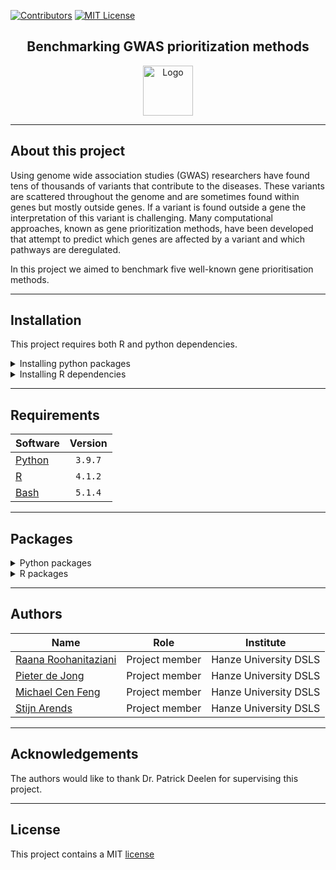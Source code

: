 [![Contributors][contributors-shield]][contributors-url]
[![MIT License][license-shield]][license-url]

<div align="center">
<h2 align="center">Benchmarking GWAS prioritization methods</h3>
  <a href="https://github.com/othneildrew/Best-README-Template">
    <img src="images/logo.png" alt="Logo" width="80" height="80">
  </a>
</div>


* * *
## About this project

Using genome wide association studies (GWAS) researchers have
found tens of thousands of variants that contribute to the diseases.
These variants are scattered throughout the genome and are
sometimes found within genes but mostly outside genes. If a
variant is found outside a gene the interpretation of this variant
is challenging. Many computational approaches, known as gene prioritization methods, have been
developed that attempt to predict which genes are affected by a
variant and which pathways are deregulated. 

In this project we aimed to benchmark five well-known gene prioritisation methods. 


* * *
## Installation

This project requires both R and python dependencies.

<details>
  <summary>Installing python packages</summary>
  
  #### Single install
The easiest way to install all the required packages is via conda or pip. How to install conda on your system can be found [here](https://docs.anaconda.com/anaconda/install/index.html).

To create a new environment which contains all the required packages plus the right version run the following code:

```bash
  conda env create -f install/environment.yml
```

This will create a new environment named `benchmark-gwas-prio` which can be used to run this repository.

or:

```bash
  pip install -r install/requirements.txt
```

> NOTE: the environment.yml and requirements.txt are located in the install/ directory [here](install/).

#### Multiple installs
An other option is to install each package seperately, either with conda or pip.

conda:
```bash
  conda install <PACKAGE>=<VERSION>
```

pip
```bash
  pip install <PACKAGE>==<VERSION>
```

> NOTE: make sure to use the correct versions, which are listed [here](#python-packages).
  
</details>

<details>
  <summary>Installing R dependencies</summary>

  To install packages in R use the following code:

  ```R
  install.packages('<PACKAGE>')
  ```

  > NOTE: all R dependencies are listed [here](#r-packages)
  </details>



* * *
## Requirements
| Software                                     | Version  |
| -------------------------------------------- | :------: |
| [Python](https://www.python.org/)            | `3.9.7`  | 
| [R](https://www.r-project.org/)              | `4.1.2`  |
| [Bash](https://www.gnu.org/software/bash/)   | `5.1.4`  |

* * *
## Packages
<details>
  <summary>Python packages</summary>

| Package                                              | Version  |
| ---------------------------------------------------- | :------: |
| [numpy](https://numpy.org/)                          | `1.21.2` |
| [pandas](https://pandas.pydata.org/)                 | `1.3.3`  |
| [bokeh](https://bokeh.org/)                          | `2.3.3`  |
| [panel](https://panel.holoviz.org/)                  | `0.12.1` |
| [holoviews](https://holoviews.org/)                  | `1.14.6` |
| [hvplot](https://hvplot.holoviz.org/)                | `0.7.3`  |
| [scipy](https://scipy.org/)                          | `1.7.1`  |
| [jupyter](https://jupyter.org/)                      | `1.0.0`  |
| [statsmodel](https://www.statsmodels.org/)           | `0.12.2` |
| [pathlib](https://pathlib.readthedocs.io/en/pep428/) | `1.0.1`  |
| [yaml](https://pyyaml.org/)                          | `5.4.1`  |
| [colorcet](https://colorcet.holoviz.org/)            | `2.0.6 ` |

</details>

<details>
  <summary>R packages</summary>

| Package                                               | Version  |
| ----------------------------------------------------- | :------: |
| [biomaRt](http://www.biomart.org/)                    | `4.1.2`  |
| [dplyr](https://dplyr.tidyverse.org/)                 | `4.1.2`  |

</details>

* * *
## Authors

| Name                                                        | Role           | Institute             |
| ------------------------------------------------------------| :------------: | :-------------------: |
| [Raana Roohanitaziani](mailto:r.roohanitaziani@st.hanze.nl) | Project member | Hanze University DSLS |
| [Pieter de Jong](mailto:p.w.j.de.jong@st.hanze.nl)          | Project member | Hanze University DSLS |
| [Michael Cen Feng](mailto:m.cen.feng@st.hanze.nl)           | Project member | Hanze University DSLS |
| [Stijn Arends](mailto:s.arends@st.hanze.nl)                 | Project member | Hanze University DSLS |

* * *
## Acknowledgements

The authors would like to thank Dr. Patrick Deelen for supervising this project. 

* * *
## License

This project contains a MIT [license](./LICENSE.md)


<!-- MARKDOWN LINKS & IMAGES -->
<!-- https://www.markdownguide.org/basic-syntax/#reference-style-links -->
[contributors-shield]: https://img.shields.io/github/contributors/molgenis/benchmark-gwas-prio.svg?style=for-the-badge
[contributors-url]: https://github.com/molgenis/benchmark-gwas-prio/graphs/contributors
[license-shield]: https://img.shields.io/github/license/molgenis/benchmark-gwas-prio.svg?style=for-the-badge
[license-url]: https://github.com/molgenis/benchmark-gwas-prio/blob/master/LICENSE.md

